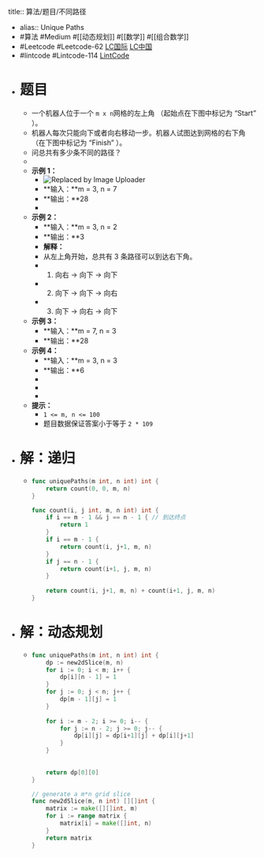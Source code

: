 title:: 算法/题目/不同路径

- alias:: Unique Paths
- #算法 #Medium #[[动态规划]] #[[数学]] #[[组合数学]]
- #Leetcode #Leetcode-62 [LC国际](https://leetcode.com/problems/unique-paths/) [LC中国](https://leetcode-cn.com/problems/unique-paths/)
- #lintcode #Lintcode-114 [LintCode](https://www.lintcode.com/problem/114/)
- # 题目
	- 一个机器人位于一个 `m x n`网格的左上角 （起始点在下图中标记为 “Start” ）。
	- 机器人每次只能向下或者向右移动一步。机器人试图达到网格的右下角（在下图中标记为 “Finish” ）。
	- 问总共有多少条不同的路径？
	-
	- **示例 1：**
		- ![Replaced by Image Uploader](https://vip2.loli.io/2022/08/09/f3nbZdLcYWgDqvj.png)
		- **输入：**m = 3, n = 7
		- **输出：**28
		-
	- **示例 2：**
		- **输入：**m = 3, n = 2
		- **输出：**3
		- **解释：**
		- 从左上角开始，总共有 3 条路径可以到达右下角。
		- 1. 向右 -> 向下 -> 向下
		- 2. 向下 -> 向下 -> 向右
		- 3. 向下 -> 向右 -> 向下
	- **示例 3：**
		- **输入：**m = 7, n = 3
		- **输出：**28
	- **示例 4：**
		- **输入：**m = 3, n = 3
		- **输出：**6
		-
		-
		-
	- **提示：**
		- `1 <= m, n <= 100`
		- 题目数据保证答案小于等于 `2 * 109`
- # 解：递归
	- ```go
	  func uniquePaths(m int, n int) int {
	      return count(0, 0, m, n)
	  }
	  
	  func count(i, j int, m, n int) int {
	      if i == m - 1 && j == n - 1 { // 到达终点
	          return 1
	      }
	      if i == m - 1 {
	          return count(i, j+1, m, n)
	      }
	      if j == n - 1 {
	          return count(i+1, j, m, n)
	      }
	      
	      return count(i, j+1, m, n) + count(i+1, j, m, n)
	  }
	  ```
- # 解：动态规划
	- ```go
	  func uniquePaths(m int, n int) int {
	      dp := new2dSlice(m, n)
	      for i := 0; i < m; i++ {
	          dp[i][n - 1] = 1
	      }
	      for j := 0; j < n; j++ {
	          dp[m - 1][j] = 1
	      }
	      
	      for i := m - 2; i >= 0; i-- {
	          for j := n - 2; j >= 0; j-- {
	              dp[i][j] = dp[i+1][j] + dp[i][j+1]
	          }
	      }
	      
	      
	      return dp[0][0]
	  }
	  
	  // generate a m*n grid slice
	  func new2dSlice(m, n int) [][]int {
	      matrix := make([][]int, m)
	      for i := range matrix {
	          matrix[i] = make([]int, n)
	      }
	      return matrix
	  }
	  ```